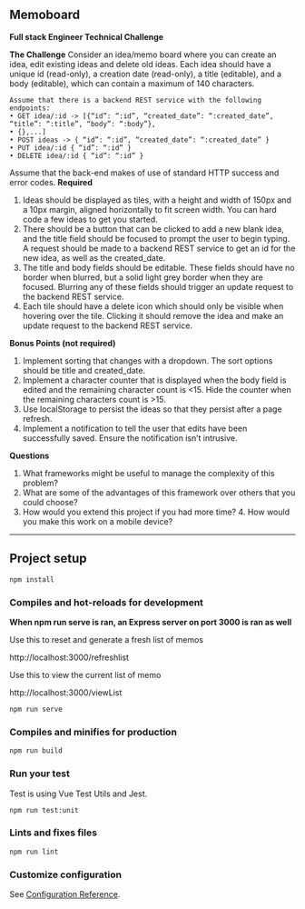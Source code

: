 ## Memoboard

**Full stack Engineer Technical Challenge**

**The Challenge**
Consider an idea/memo board where you can create an idea, edit existing ideas and delete old ideas.
Each idea should have a unique id (read-only), a creation date (read-only), a title (editable), and a body (editable), which can contain a maximum of 140 characters.

```
Assume that there is a backend REST service with the following endpoints:
• GET idea/:id -> [{“id”: “:id”, “created_date”: “:created_date”, “title”: “:title”, “body”: “:body”},
• {},...]
• POST ideas -> { “id”: “:id”, “created_date”: “:created_date” }
• PUT idea/:id { “id”: “:id” }
• DELETE idea/:id { “id”: “:id” }
```
Assume that the back-end makes of use of standard HTTP success and error codes.
**Required**
1. Ideas should be displayed as tiles, with a height and width of 150px and a 10px margin, aligned horizontally to fit screen width. You can hard code a few ideas to get you started.
2. There should be a button that can be clicked to add a new blank idea, and the title field should be focused to prompt the user to begin typing. A request should be made to a backend REST service to get an id for the new idea, as well as the created_date.
3. The title and body fields should be editable. These fields should have no border when blurred, but a solid light grey border when they are focused. Blurring any of these fields should trigger an update request to the backend REST service.
4. Each tile should have a delete icon which should only be visible when hovering over the tile. Clicking it should remove the idea and make an update request to the backend REST service.

**Bonus Points (not required)**
1. Implement sorting that changes with a dropdown. The sort options should be title and created_date.
2. Implement a character counter that is displayed when the body field is edited and the remaining character count is <15. Hide the counter when the remaining characters count is >15.
3. Use localStorage to persist the ideas so that they persist after a page refresh.
4. Implement a notification to tell the user that edits have been successfully saved.
Ensure the notification isn’t intrusive.

**Questions**
1. What frameworks might be useful to manage the complexity of this problem? 
2. What are some of the advantages of this framework over others that you could
choose?
3. How would you extend this project if you had more time? 4. How would you make this work on a mobile device?

---

## Project setup
```
npm install
```

### Compiles and hot-reloads for development

**When npm run serve is ran, an Express server on port 3000 is ran as well**

Use this to reset and generate a fresh list of memos

http://localhost:3000/refreshlist

Use this to view the current list of memo

http://localhost:3000/viewList

```
npm run serve
```

### Compiles and minifies for production
```
npm run build
```

### Run your test
Test is using Vue Test Utils and Jest.
```
npm run test:unit
```

### Lints and fixes files
```
npm run lint
```

### Customize configuration
See [Configuration Reference](https://cli.vuejs.org/config/).